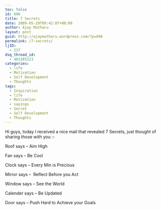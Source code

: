 ```yaml
---
toc: false
id: 696
title: 7 Secrets
date: 2009-05-20T09:42:07+00:00
author: Ajay Matharu
layout: post
guid: http://ajaymatharu.wordpress.com/?p=696
permalink: /7-secrets/
ljID:
  - 237
dsq_thread_id:
  - 465385223
categories:
  - life
  - Motivation
  - Self Development
  - Thoughts
tags:
  - Inspiration
  - life
  - Motivation
  - sayings
  - Secret
  - Self Development
  - Thoughts
---
```

Hi guys, today I received a nice mail that revealed 7 Secrets, just thought of sharing those with you <img src="http://www.ajaymatharu.com/wp-includes/images/smilies/simple-smile.png" alt=":-)" class="wp-smiley" style="height: 1em; max-height: 1em;" />

Roof says &#8211; Aim High

Fan says &#8211; Be Cool

Clock says &#8211; Every Min is Precious

Mirror says &#8211;  Reflect Before you Act

Window says &#8211; See the World

Calender says &#8211; Be Updated

Door says &#8211; Push Hard to Achieve your Goals
